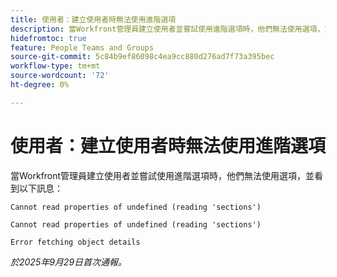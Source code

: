 ```yaml
---
title: 使用者：建立使用者時無法使用進階選項
description: 當Workfront管理員建立使用者並嘗試使用進階選項時，他們無法使用選項，並看到錯誤訊息
hidefromtoc: true
feature: People Teams and Groups
source-git-commit: 5c84b9ef86098c4ea9cc880d276ad7f73a395bec
workflow-type: tm+mt
source-wordcount: '72'
ht-degree: 0%

---
```



# 使用者：建立使用者時無法使用進階選項

當Workfront管理員建立使用者並嘗試使用進階選項時，他們無法使用選項，並看到以下訊息：

```
Cannot read properties of undefined (reading 'sections')

Cannot read properties of undefined (reading 'sections')

Error fetching object details
```

_於2025年9月29日首次通報。_
